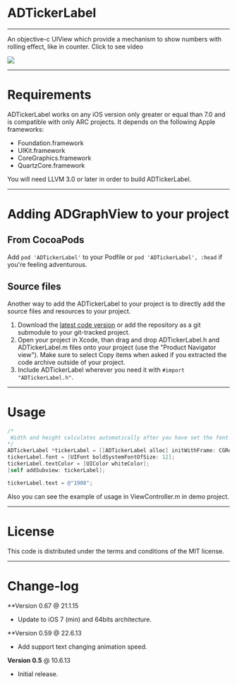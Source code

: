ADTickerLabel
=============
-------------

An objective-c UIView which provide a mechanism to show numbers with rolling effect, like in counter. Click to see video

[![](https://dl.dropbox.com/u/25847340/ADTickerLabel/screenshot-thumb.png)](https://dl.dropbox.com/u/25847340/ADTickerLabel/video.mp4)

------------
Requirements
============

ADTickerLabel works on any iOS version only greater or equal than 7.0 and is compatible with only ARC projects. It depends on the following Apple frameworks:

* Foundation.framework
* UIKit.framework
* CoreGraphics.framework
* QuartzCore.framework

You will need LLVM 3.0 or later in order to build ADTickerLabel.

------------------------------------
Adding ADGraphView to your project
====================================

From CocoaPods
------------

Add `pod 'ADTickerLabel'` to your Podfile or `pod 'ADTickerLabel', :head` if you're feeling adventurous.

Source files
------------

Another way to add the ADTickerLabel to your project is to directly add the source files and resources to your project.

1. Download the [latest code version](https://github.com/Antondomashnev/ADTickerLabel/downloads) or add the repository as a git submodule to your git-tracked project.
2. Open your project in Xcode, than drag and drop ADTickerLabel.h and ADTickerLabel.m files onto your project (use the "Product Navigator view"). Make sure to select Copy items when asked if you extracted the code archive outside of your project.
3. Include ADTickerLabel wherever you need it with `#import "ADTickerLabel.h"`.

-----
Usage
=====

```objective-c
/*
 Width and height calculates automatically after you have set the font and characterWidth or if you want you can use default values
*/
ADTickerLabel *tickerLabel = [[ADTickerLabel alloc] initWithFrame: CGRectMake(100, 50, 0, 15)];
tickerLabel.font = [UIFont boldSystemFontOfSize: 12];
tickerLabel.textColor = [UIColor whiteColor];
[self addSubview: tickerLabel];

tickerLabel.text = @"1908";
```

Also you can see the example of usage in ViewController.m in demo project.

-------
License
=======

This code is distributed under the terms and conditions of the MIT license.

----------
Change-log
==========

**Version 0.67 @ 21.1.15

- Update to iOS 7 (min) and 64bits architecture.

**Version 0.59 @ 22.6.13

- Add support text changing animation speed.

**Version 0.5** @ 10.6.13

- Initial release.
